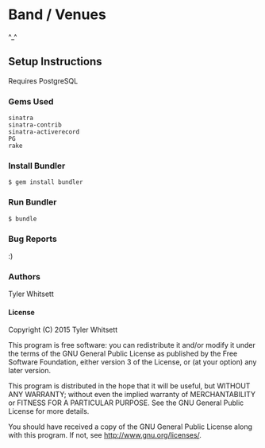 # Band / Venues

^_^

## Setup Instructions

Requires PostgreSQL

### Gems Used
```
sinatra
sinatra-contrib
sinatra-activerecord
PG
rake
```
### Install Bundler
```
$ gem install bundler
```
### Run Bundler
```
$ bundle
```
### Bug Reports
:)

### Authors
Tyler Whitsett

#### License

Copyright (C) 2015 Tyler Whitsett

This program is free software: you can redistribute it and/or modify it under the terms of the GNU General Public License as published by the Free Software Foundation, either version 3 of the License, or (at your option) any later version.

This program is distributed in the hope that it will be useful, but WITHOUT ANY WARRANTY; without even the implied warranty of MERCHANTABILITY or FITNESS FOR A PARTICULAR PURPOSE. See the GNU General Public License for more details.

You should have received a copy of the GNU General Public License along with this program. If not, see http://www.gnu.org/licenses/.
